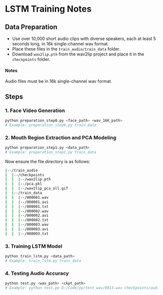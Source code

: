 # LSTM Training Notes

## Data Preparation
- Use over 10,000 short audio clips with diverse speakers, each at least 5 seconds long, in 16k single-channel wav format.
- Place these files in the `train_audio/train_data` folder.
- Download `wav2lip.pth` from the wav2lip project and place it in the `checkpoints` folder.

#### Notes
Audio files must be in 16k single-channel wav format.

## Steps

### 1. Face Video Generation
```bash
python preparation_step0.py <face_path> <wav_16K_path>
# Example: preparation_step0.py train_data
```

### 2. Mouth Region Extraction and PCA Modeling
```bash
python preparation_step1.py <data_path>
# Example: preparation_step1.py train_data
```

Now ensure the file directory is as follows:
```bash
|--/train_audio
|  |--/checkpoints
|  |  |--/wav2lip.pth
|  |  |--/pca.pkl
|  |  |--/wav2lip_pca_all.gif
|  |--/train_data
|  |  |--/000001.wav
|  |  |--/000001.avi
|  |  |--/000001.txt
|  |  |--/000002.wav
|  |  |--/000002.avi
|  |  |--/000002.txt
|  |  |--/000003.wav
|  |  |--/000003.avi
|  |  |--/000003.txt
```

### 3. Training LSTM Model
```bash
python train_lstm.py <data_path>
# Example: train_lstm.py train_data
```

### 4. Testing Audio Accuracy
```bash
python test.py <wav_path> <ckpt_path>
# Example: python test.py D:/Code/py/test_wav/0013.wav checkpoints/audio.pkl
```


